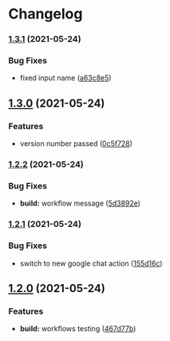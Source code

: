 # Changelog

### [1.3.1](https://www.github.com/feecompass/test/compare/v1.3.0...v1.3.1) (2021-05-24)


### Bug Fixes

* fixed input name ([a63c8e5](https://www.github.com/feecompass/test/commit/a63c8e59bc5e950c4a3e95d5031187b5a2f76f4f))

## [1.3.0](https://www.github.com/feecompass/test/compare/v1.2.2...v1.3.0) (2021-05-24)


### Features

* version number passed ([0c5f728](https://www.github.com/feecompass/test/commit/0c5f72814c100105e754328cf0632d9872e2baf0))

### [1.2.2](https://www.github.com/feecompass/test/compare/v1.2.1...v1.2.2) (2021-05-24)


### Bug Fixes

* **build:** workflow message ([5d3892e](https://www.github.com/feecompass/test/commit/5d3892eb80693182ad6f8e78aafee55508e09aa6))

### [1.2.1](https://www.github.com/feecompass/test/compare/v1.2.0...v1.2.1) (2021-05-24)


### Bug Fixes

* switch to new google chat action ([155d16c](https://www.github.com/feecompass/test/commit/155d16ca429202457fc3d28e27f38bd8501a8d09))

## [1.2.0](https://www.github.com/feecompass/test/compare/v1.1.0...v1.2.0) (2021-05-24)


### Features

* **build:** workflows testing ([467d77b](https://www.github.com/feecompass/test/commit/467d77bf51c40577f06bd2455e5d897355a1aca6))
